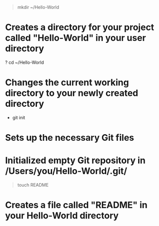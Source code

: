 > mkdir ~/Hello-World
# Creates a directory for your project called "Hello-World" in your user directory

? cd ~/Hello-World
# Changes the current working directory to your newly created directory

* git init
# Sets up the necessary Git files
# Initialized empty Git repository in /Users/you/Hello-World/.git/

> touch README
# Creates a file called "README" in your Hello-World directory
